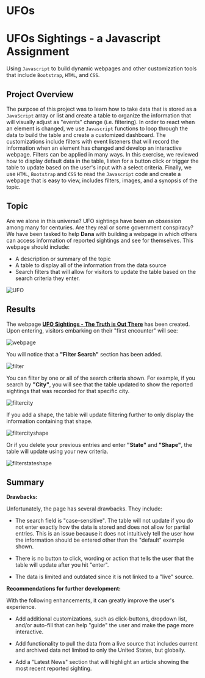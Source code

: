 # UFOs


# UFOs Sightings - a Javascript Assignment

Using `Javascript` to build dynamic webpages and other customization tools that include `Bootstrap`, `HTML`, and `CSS`.

## Project Overview

The purpose of this project was to learn how to take data that is stored as a `JavaScript` array or list and create a table to organize the information that will visually adjust as "events" change (i.e. filtering). In order to react when an element is changed, we use `Javascript` functions to loop through the data to build the table and create a customized dashboard. The customizations include filters with event listeners that will record the information when an element has changed and develop an interactive webpage. Filters can be applied in many ways. In this exercise, we reviewed how to display default data in the table, listen for a button click or trigger the table to update based on the user's input with a select criteria. Finally, we use `HTML`, `Bootstrap` and `CSS` to read the `Javascript` code and create a webpage that is easy to view, includes filters, images, and a synopsis of the topic.

## Topic

Are we alone in this universe? UFO sightings have been an obsession among many for centuries. Are they real or some government conspiracy? We have been tasked to help **Dana** with building a webpage in which others can access information of reported sightings and see for themselves. This webpage should include:

* A description or summary of the topic 
* A table to display all of the information from the data source
* Search filters that will allow for visitors to update the table based on the search criteria they enter.    

![UFO](https://github.com/amylio/UFOs/blob/main/static/images/UFOimage.jpg)

## Results

The webpage **[UFO Sightings - The Truth is Out There](https://amylio.github.io/UFOs/)** has been created. Upon entering, visitors embarking on their "first encounter" will see:

![webpage](https://github.com/amylio/UFOs/blob/main/static/images/finalwebpage.png)

You will notice that a **"Filter Search"** section has been added. 

![filter](https://github.com/amylio/UFOs/blob/main/static/images/Filtertable.png)

You can filter by one or all of the search criteria shown. For example, if you search by **"City"**, you will see that the table updated to show the reported sightings that was recorded for that specific city.

![filtercity](https://github.com/amylio/UFOs/blob/main/static/images/FilterCity.png)

If you add a shape, the table will update filtering further to only display the information containing that shape.

![filtercityshape](https://github.com/amylio/UFOs/blob/main/static/images/filtercityshape.png)

Or if you delete your previous entries and enter **"State"** and **"Shape"**, the table will update using your new criteria.

![filterstateshape](https://github.com/amylio/UFOs/blob/main/static/images/filterstateshape.png)

## Summary

**Drawbacks:**

Unfortunately, the page has several drawbacks. They include:

* The search field is "case-sensitive". The table will not update if you do not enter exactly how the data is stored and does not allow for partial entries. This is an issue because it does not intuitively tell the user how the information should be entered other than the "default" example shown. 

* There is no button to click, wording or action that tells the user that the table will update after you hit "enter".

* The data is limited and outdated since it is not linked to a "live" source.

**Recommendations for further development:**

With the following enhancements, it can greatly improve the user's experience.

* Add additional customizations, such as click-buttons, dropdown list, and/or auto-fill that can help "guide" the user and make the page more interactive.

* Add functionality to pull the data from a live source that includes current and archived data not limited to only the United States, but globally.

* Add a "Latest News" section that will highlight an article showing the most recent reported sighting.
 
